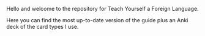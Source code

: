 Hello and welcome to the repository for Teach Yourself a Foreign Language. 

Here you can find the most up-to-date version of the guide plus an Anki deck of the card types I use. 
